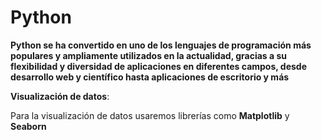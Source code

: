 # Python
**Python se ha convertido en uno de los lenguajes de programación más populares y ampliamente utilizados en la actualidad, gracias a su flexibilidad y diversidad de aplicaciones en diferentes campos, desde desarrollo web y científico hasta aplicaciones de escritorio y más**

**Visualización de datos**:


Para la visualización de datos usaremos librerías como **Matplotlib** y **Seaborn**
